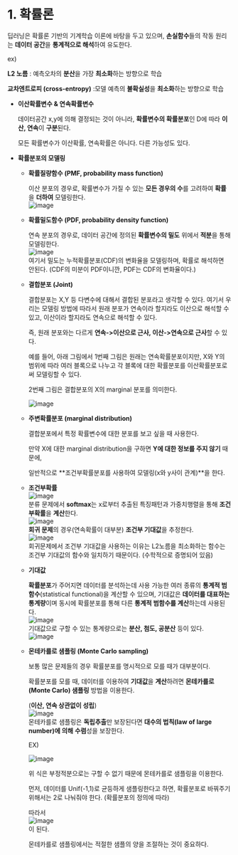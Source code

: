 # 1. 확률론

딥러닝은 확률론 기반의 기계학습 이론에 바탕을 두고 있으며, **손실함수**들의 작동 원리는 **데이터 공간**을 **통계적으로 해석**하여 유도한다. 

ex) 

**L2 노름** : 예측오차의 **분산**을 가장 **최소화**하는 방향으로 학습

**교차엔트로피 (cross-entropy)** :모델 예측의 **불확실성**을 **최소화**하는 방향으로 학습



- **이산확률변수 & 연속확률변수**

  데이터공간 x,y에 의해 결정되는 것이 아니라, **확률변수의 확률분포**인 D에 따라 **이산, 연속**이 **구분**된다. 

  모든 확률변수가 이산확률, 연속확률은 아니다. 다른 가능성도 있다.  



- **확률분포의 모델링**

  - **확률질량함수 (PMF, probability mass function)**

    이산 분포의 경우로, 확률변수가 가질 수 있는 **모든 경우의 수**를 고려하여 **확률**을 **더하여** 모델링한다.   
    ![image](https://user-images.githubusercontent.com/71866756/150140882-9e55f05e-5657-410e-8e55-a25fcf876771.png)  

  - **확률밀도함수 (PDF, probability density function)**

    연속 분포의 경우로, 데이터 공간에 정의된 **확률변수의 밀도** 위에서 **적분**을 통해 모델링한다.   
    ![image](https://user-images.githubusercontent.com/71866756/150140936-e9a88852-d775-4d88-a688-376e3bc42ef9.png)  
    여기서 밀도는 누적확률분포(CDF)의 변화율을 모델링하며, 확률로 해석하면 안된다.
    (CDF의 미분이 PDF이니깐, PDF는 CDF의 변화율이다.)

    

  - **결합분포 (Joint)**

    결합분포는 X,Y 등 다변수에 대해서 결합된 분포라고 생각할 수 있다. 여기서 우리는 모델링 방법에 따라서 원래 분포가 연속이라 할지라도 이산으로 해석할 수 있고, 이산이라 할지라도 연속으로 해석할 수 있다. 

    즉, 원래 분포와는 다르게 **연속->이산으로 근사, 이산->연속으로 근사**할 수 있다. 

    예를 들어, 아래 그림에서 1번째 그림은 원래는 연속확률분포이지만, X와 Y의 범위에 따라 여러 블록으로 나누고 각 블록에 대한 확률분포를 이산확률분포로써 모델링할 수 있다.

    2번째 그림은 결합분포의 X의 marginal 분포를 의미한다.   

    ![image](https://user-images.githubusercontent.com/71866756/150140988-2b51e1f3-907a-4d96-adc2-9f0e96164055.png)

    

  - **주변확률분포 (marginal distribution)**

    결합분포에서 특정 확률변수에 대한 분포를 보고 싶을 때 사용한다.

    만약 X에 대한 marginal distribution을 구하면 **Y에 대한 정보를 주지 않기** 때문에, 

    일반적으로 **조건부확률분포를 사용하여 모델링(x와 y사이 관계)**을 한다.

      

  - **조건부확률**  
    ![image](https://user-images.githubusercontent.com/71866756/150141049-f5ca5fb5-31d2-45de-a0ab-4aaaf42f7907.png)  
    분류 문제에서 **softmax**는 x로부터 추출된 특징패턴과 가중치행렬을 통해 **조건부확률**을 **계산**한다.   
    ![image](https://user-images.githubusercontent.com/71866756/150141105-9b975659-895c-4ec8-9f7d-92cd10e71606.png)  
    **회귀 문제**의 경우(연속확률이 대부분) **조건부 기대값**을 추정한다.   
    ![image](https://user-images.githubusercontent.com/71866756/150141153-36aaff1b-390a-49f5-9490-270894f69707.png)  
    회귀문제에서 조건부 기대값을 사용하는 이유는 L2노름을 최소화하는 함수는 조건부 기대값의 함수와 일치하기 때문이다. (수학적으로 증명되어 있음)

    

  - **기대값**

    **확률분포**가 주어지면 데이터를 분석하는데 사용 가능한 여러 종류의 **통계적 범함수**(statistical functional)을 계산할 수 있으며, 기대값은 **데이터를 대표하는 통계량**이며 동시에 확률분포를 통해 다른 **통계적 범함수를 계산**하는데 사용된다.   
    ![image](https://user-images.githubusercontent.com/71866756/150141202-34d655c7-8945-4a48-9fbc-6dcfd355a5c0.png)  
    기대값으로 구할 수 있는 통계량으로는 **분산, 첨도, 공분산** 등이 있다.   
    ![image](https://user-images.githubusercontent.com/71866756/150141249-7811ab8a-145b-4a8f-8ae1-944ab613a738.png)  

  - **몬테카를로 샘플링 (Monte Carlo sampling)**

    보통 많은 문제들의 경우 확률분포를 명시적으로 모를 때가 대부분이다. 

    확률분포를 모를 때, 데이터를 이용하여 **기대값**을 **계산**하려면 **몬테카를로 (Monte Carlo) 샘플링** 방법을 이용한다. 

    (**이산, 연속 상관없이 성립**)  
    ![image](https://user-images.githubusercontent.com/71866756/150141287-a1a06ccf-d6e0-49cb-9c1a-a49d9fa9893c.png)  
    몬테카를로 샘플링은 **독립추출**만 보장된다면 **대수의 법칙(law of large number)에 의해** **수렴**성을 보장한다. 

    EX)

    ![image](https://user-images.githubusercontent.com/71866756/150141333-63378756-673e-4af8-ac1e-03f6e3cb6a2e.png)  
    

    위 식은 부정적분으로는 구할 수 없기 때문에 몬테카를로 샘플링을 이용한다. 

    먼저, 데이터를 Unif(-1,1)로 균등하게 샘플링한다고 하면, 확률분포로 바꿔주기 위해서는 2로 나눠줘야 한다. (확률분포의 정의에 따라)

    따라서  
    ![image](https://user-images.githubusercontent.com/71866756/150141386-5e44ab81-48d9-452f-b206-bfd1f1ff710d.png)  
    이 된다. 

    몬테카를로 샘플링에서는 적절한 샘플의 양을 조절하는 것이 중요하다. 
